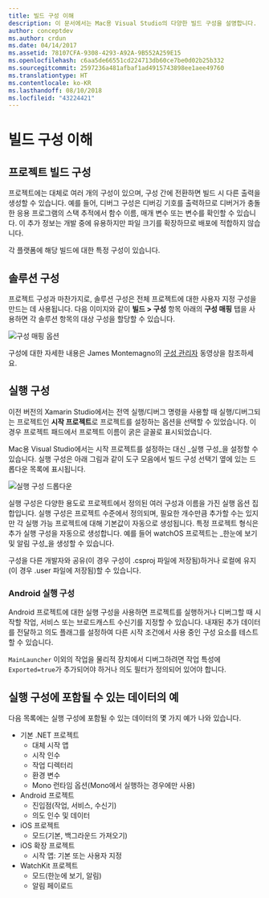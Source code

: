 ```yaml
---
title: 빌드 구성 이해
description: 이 문서에서는 Mac용 Visual Studio의 다양한 빌드 구성을 설명합니다.
author: conceptdev
ms.author: crdun
ms.date: 04/14/2017
ms.assetid: 78107CFA-9308-4293-A92A-9B552A259E15
ms.openlocfilehash: c6aa5de66551cd224713db60ce7be0d02b25b332
ms.sourcegitcommit: 2597236a481afbaf1ad4915743898ee1aee49760
ms.translationtype: HT
ms.contentlocale: ko-KR
ms.lasthandoff: 08/10/2018
ms.locfileid: "43224421"
---
```

# <a name="understanding-build-configurations"></a>빌드 구성 이해

## <a name="project-build-configurations"></a>프로젝트 빌드 구성 

프로젝트에는 대체로 여러 개의 구성이 있으며, 구성 간에 전환하면 빌드 시 다른 출력을 생성할 수 있습니다. 예를 들어, 디버그 구성은 디버깅 기호를 출력하므로 디버거가 충돌한 응용 프로그램의 스택 추적에서 함수 이름, 매개 변수 또는 변수를 확인할 수 있습니다. 이 추가 정보는 개발 중에 유용하지만 파일 크기를 확장하므로 배포에 적합하지 않습니다.

각 플랫폼에 해당 빌드에 대한 특정 구성이 있습니다. 

## <a name="solution-configurations"></a>솔루션 구성

프로젝트 구성과 마찬가지로, 솔루션 구성은 전체 프로젝트에 대한 사용자 지정 구성을 만드는 데 사용됩니다. 다음 이미지와 같이 **빌드 > 구성** 항목 아래의 **구성 매핑** 탭을 사용하면 각 솔루션 항목의 대상 구성을 할당할 수 있습니다.


 ![구성 매핑 옵션](media/projects-and-solutions-image3.png)

구성에 대한 자세한 내용은 James Montemagno의 [구성 관리자](https://www.youtube.com/watch?v=tjSdkqYh5Vg) 동영상을 참조하세요.

## <a name="run-configuration"></a>실행 구성

이전 버전의 Xamarin Studio에서는 전역 실행/디버그 명령을 사용할 때 실행/디버그되는 프로젝트인 **시작 프로젝트**로 프로젝트를 설정하는 옵션을 선택할 수 있었습니다. 이 경우 프로젝트 패드에서 프로젝트 이름이 굵은 글꼴로 표시되었습니다.

Mac용 Visual Studio에서는 시작 프로젝트를 설정하는 대신 _실행 구성_을 설정할 수 있습니다. 실행 구성은 아래 그림과 같이 도구 모음에서 빌드 구성 선택기 옆에 있는 드롭다운 목록에 표시됩니다.

 ![실행 구성 드롭다운](media/projects-and-solutions-image8.png)

실행 구성은 다양한 용도로 프로젝트에서 정의된 여러 구성과 이름을 가진 실행 옵션 집합입니다. 실행 구성은 프로젝트 수준에서 정의되며, 필요한 개수만큼 추가할 수는 있지만 각 실행 가능 프로젝트에 대해 기본값이 자동으로 생성됩니다. 특정 프로젝트 형식은 추가 실행 구성을 자동으로 생성합니다. 예를 들어 watchOS 프로젝트는 _한눈에 보기 및 알림 구성_을 생성할 수 있습니다. 
 
구성을 다른 개발자와 공유(이 경우 구성이 .csproj 파일에 저장됨)하거나 로컬에 유지(이 경우 .user 파일에 저장됨)할 수 있습니다.

### <a name="android-run-configurations"></a>Android 실행 구성
 
Android 프로젝트에 대한 실행 구성을 사용하면 프로젝트를 실행하거나 디버그할 때 시작할 작업, 서비스 또는 브로드캐스트 수신기를 지정할 수 있습니다. 내재된 추가 데이터를 전달하고 의도 플래그를 설정하여 다른 시작 조건에서 사용 중인 구성 요소를 테스트할 수 있습니다.

`MainLauncher` 이외의 작업을 물리적 장치에서 디버그하려면 작업 특성에 `Exported=true`가 추가되어야 하거나 의도 필터가 정의되어 있어야 합니다.

## <a name="examples-of-data-that-might-be-included-in-run-configurations"></a>실행 구성에 포함될 수 있는 데이터의 예

다음 목록에는 실행 구성에 포함될 수 있는 데이터의 몇 가지 예가 나와 있습니다.

* 기본 .NET 프로젝트
    * 대체 시작 앱
    * 시작 인수
    * 작업 디렉터리
    * 환경 변수
    * Mono 런타임 옵션(Mono에서 실행하는 경우에만 사용)
* Android 프로젝트
    * 진입점(작업, 서비스, 수신기)
    * 의도 인수 및 데이터
* iOS 프로젝트
    * 모드(기본, 백그라운드 가져오기)
* iOS 확장 프로젝트
    * 시작 앱: 기본 또는 사용자 지정
* WatchKit 프로젝트
    * 모드(한눈에 보기, 알림)
    * 알림 페이로드
